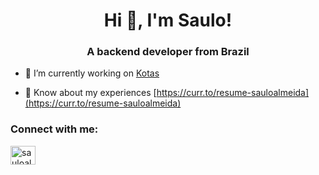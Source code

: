 <h1 align="center">Hi 👋, I'm Saulo!</h1>
<h3 align="center">A backend developer from Brazil</h3>

- 🔭 I’m currently working on [Kotas](https://kotas.com.br/)

- 📄 Know about my experiences [https://curr.to/resume-sauloalmeida](https://curr.to/resume-sauloalmeida)

<h3 align="left">Connect with me:</h3>
<p align="left">
<a href="https://linkedin.com/in/sauloalmeidadev" target="blank"><img align="center" src="https://raw.githubusercontent.com/rahuldkjain/github-profile-readme-generator/master/src/images/icons/Social/linked-in-alt.svg" alt="sauloalmeidadev" height="30" width="40" /></a>
</p>
